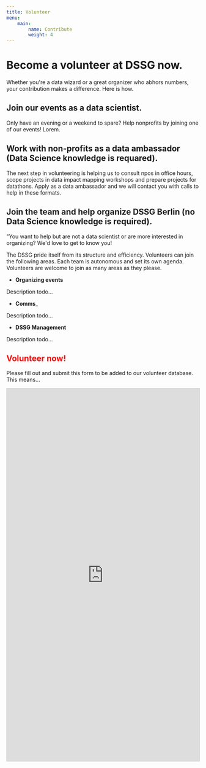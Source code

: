 ```yaml
---
title: Volunteer
menu:
    main:
        name: Contribute
        weight: 4
---
```




# Become a volunteer at DSSG now.
Whether you're a data wizard or a great organizer who abhors numbers, your contribution makes a difference. Here is how.

## Join our events as a data scientist.
Only have an evening or a weekend to spare? Help nonprofits
by joining one of our events! Lorem.

## Work with non-profits as a data ambassador (Data Science knowledge is requared).
The next step in volunteering is helping us to consult npos in office hours,
scope projects in data impact mapping workshops and prepare projects for datathons.
Apply as a data ambassador and we will contact you with calls to help in these formats.

## Join the team and help organize DSSG Berlin (no Data Science knowledge is required).
"You want to help but are not a data scientist or
are more interested in organizing? We'd love to get to know you!

The DSSG pride itself from its structure and efficiency.
Volunteers can join the following areas.
Each team is autonomous and set its own agenda.
Volunteers are welcome to join as many areas as they please.

- __Organizing events__

Description	todo...

- __Comms___

Description	todo...

-	__DSSG Management__

Description	todo...

## <span style="color:red"> Volunteer now! </span>

Please fill out and submit this form to be added to our volunteer database. This means...

<aside id="volunteer-form">
<script src="https://static.airtable.com/js/embed/embed_snippet_v1.js"></script><iframe class="airtable-embed airtable-dynamic-height" src="https://airtable.com/embed/shrKOUcWWo5jrapqE?backgroundColor=green" frameborder="0" onmousewheel="" width="100%" height="971" style="background: transparent; border: 1px solid #ccc;"></iframe>
</aside>
